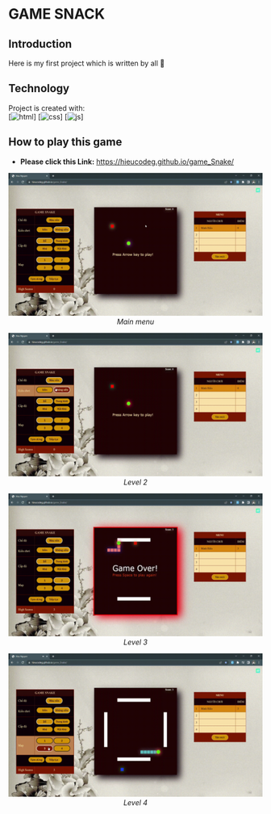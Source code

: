# GAME SNACK

## Introduction

Here is my first project which is written by all 💖

## Technology
Project is created with:<br/>
[![html](https://skillicons.dev/icons?i=html)]
[![css](https://skillicons.dev/icons?i=css)]
[![js](https://skillicons.dev/icons?i=js)]

## How to play this game

-   **Please click this Link:** <a target="blank" href="https://hieucodeg.github.io/game_Snake/">https://hieucodeg.github.io/game_Snake/</a>

<p align="center">
  <img src="demo/gameSnack1.gif" width=600><br/>
  <i>Main menu </i>
</p>
<p align="center">
  <img src="demo/gameSnack2.gif" width=600><br/>
  <i>Level 2</i>
</p>
<p align="center">
  <img src="demo/gameSnack3.gif" width=600><br/>
  <i>Level 3</i>
</p>
<p align="center">
  <img src="demo/gameSnack4.gif" width=600><br/>
  <i>Level 4</i>
</p>

